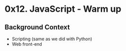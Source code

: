 # 0x12. JavaScript - Warm up

## Background Context

- Scripting (same as we did with Python)
- Web front-end

